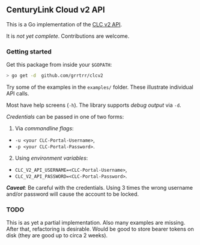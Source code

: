 ## CenturyLink Cloud v2 API

This is a Go implementation of the [CLC v2 API](https://www.ctl.io/api-docs/v2).

It is _not yet complete_. Contributions are welcome.

### Getting started

Get this package from inside your `$GOPATH`:
```bash
> go get -d  github.com/grrtrr/clcv2
```

Try some of the examples in the `examples/` folder. These illustrate individual API calls.

Most have help screens (`-h`). The library supports _debug output_ via `-d`.

_Credentials_ can be passed in one of two forms:

1. Via _commandline flags_:
  + `-u <your CLC-Portal-Username>`,
  + `-p <your CLC-Portal-Password>`.
2. Using _environment variables_:
  + `CLC_V2_API_USERNAME=<CLC-Portal-Username>`,
  + `CLC_V2_API_PASSWORD=<CLC-Portal-Password>`.

***Caveat***: Be careful with the credentials. Using 3 times the wrong username and/or password will cause the account to be locked.

### TODO

This is as yet a partial implementation. Also many examples are missing.
After that, refactoring is desirable. Would be good to store bearer tokens on disk (they are good up to circa 2 weeks).
